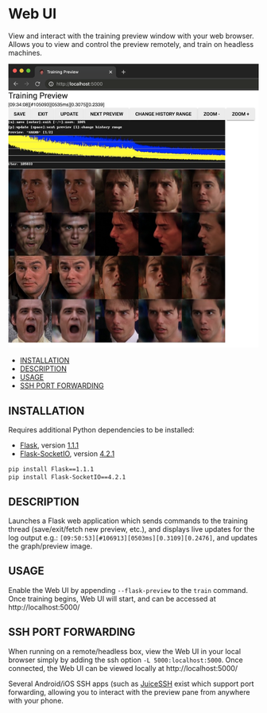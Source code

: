 # Web UI

View and interact with the training preview window with your web browser.
Allows you to view and control the preview remotely, and train on headless machines.

![](example.png)

- [INSTALLATION](#installation)
- [DESCRIPTION](#description)
- [USAGE](#usage)  
- [SSH PORT FORWARDING](#ssh-port-forwarding)

## INSTALLATION

Requires additional Python dependencies to be installed: 
- [Flask](https://palletsprojects.com/p/flask/), 
  version [1.1.1](https://pypi.org/project/Flask/1.1.1/)
- [Flask-SocketIO](https://github.com/miguelgrinberg/Flask-SocketIO/), 
  version [4.2.1](https://pypi.org/project/Flask-SocketIO/4.2.1/)

```
pip install Flask==1.1.1
pip install Flask-SocketIO==4.2.1
```  

## DESCRIPTION

Launches a Flask web application which sends commands to the training thread 
(save/exit/fetch new preview, etc.), and displays live updates for the log output
e.g.: `[09:50:53][#106913][0503ms][0.3109][0.2476]`, and updates the graph/preview image.

## USAGE

Enable the Web UI by appending `--flask-preview` to the `train` command.
Once training begins, Web UI will start, and can be accessed at http://localhost:5000/

## SSH PORT FORWARDING

When running on a remote/headless box, view the Web UI in your local browser simply by
adding the ssh option `-L 5000:localhost:5000`. Once connected, the Web UI can be viewed 
locally at http://localhost:5000/

Several Android/iOS SSH apps (such as [JuiceSSH](https://juicessh.com/)
exist which support port forwarding, allowing you to interact with the preview pane
from anywhere with your phone.
